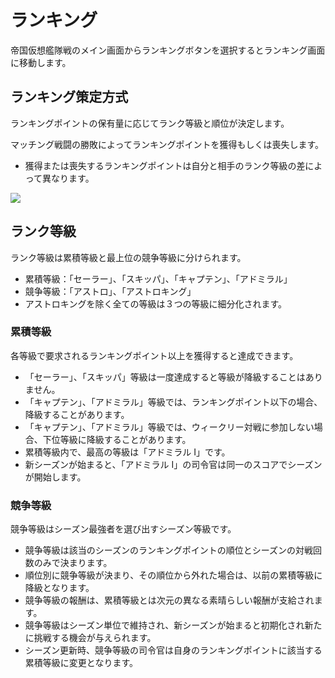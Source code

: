# ランキング

帝国仮想艦隊戦のメイン画面からランキングボタンを選択するとランキング画面に移動します。<br>


## ランキング策定方式

ランキングポイントの保有量に応じてランク等級と順位が決定します。<br>

マッチング戦闘の勝敗によってランキングポイントを獲得もしくは喪失します。
 - 獲得または喪失するランキングポイントは自分と相手のランク等級の差によって異なります。<br>
 
![](https://astrokings.s3.ap-northeast-2.amazonaws.com/html/img/help/1500_10.jpg)


## ランク等級

ランク等級は累積等級と最上位の競争等級に分けられます。
 - 累積等級：「セーラー」、「スキッパ」、「キャプテン」、「アドミラル」
 - 競争等級：「アストロ」、「アストロキング」
 - アストロキングを除く全ての等級は３つの等級に細分化されます。


### 累積等級

各等級で要求されるランキングポイント以上を獲得すると達成できます。
 - 「セーラー」、「スキッパ」等級は一度達成すると等級が降級することはありません。
 - 「キャプテン」、「アドミラル」等級では、ランキングポイント以下の場合、降級することがあります。
 - 「キャプテン」、「アドミラル」等級では、ウィークリー対戦に参加しない場合、下位等級に降級することがあります。
 - 累積等級内で、最高の等級は「アドミラル I」です。
 - 新シーズンが始まると、「アドミラル I」の司令官は同一のスコアでシーズンが開始します。


###  競争等級

競争等級はシーズン最強者を選び出すシーズン等級です。
 - 競争等級は該当のシーズンのランキングポイントの順位とシーズンの対戦回数のみで決まります。
 - 順位別に競争等級が決まり、その順位から外れた場合は、以前の累積等級に降級となります。
 - 競争等級の報酬は、累積等級とは次元の異なる素晴らしい報酬が支給されます。
 - 競争等級はシーズン単位で維持され、新シーズンが始まると初期化され新たに挑戦する機会が与えられます。
 - シーズン更新時、競争等級の司令官は自身のランキングポイントに該当する累積等級に変更となります。